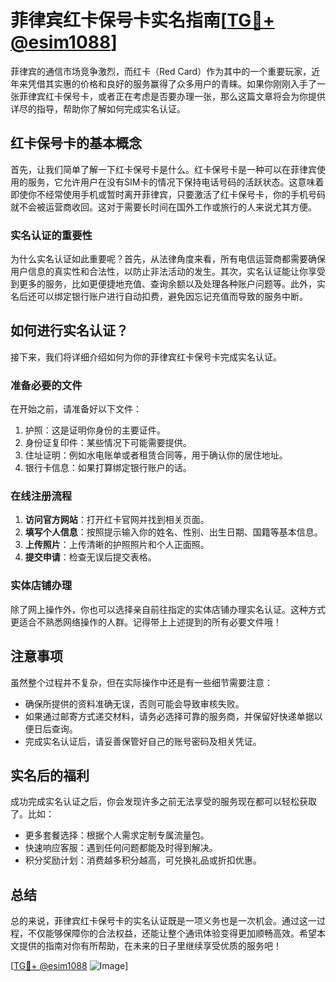 # 菲律宾红卡保号卡实名指南[[TG💪+ @esim1088](https://t.me/s/esim1088)]

菲律宾的通信市场竞争激烈，而红卡（Red Card）作为其中的一个重要玩家，近年来凭借其实惠的价格和良好的服务赢得了众多用户的青睐。如果你刚刚入手了一张菲律宾红卡保号卡，或者正在考虑是否要办理一张，那么这篇文章将会为你提供详尽的指导，帮助你了解如何完成实名认证。

## 红卡保号卡的基本概念

首先，让我们简单了解一下红卡保号卡是什么。红卡保号卡是一种可以在菲律宾使用的服务，它允许用户在没有SIM卡的情况下保持电话号码的活跃状态。这意味着即使你不经常使用手机或暂时离开菲律宾，只要激活了红卡保号卡，你的手机号码就不会被运营商收回。这对于需要长时间在国外工作或旅行的人来说尤其方便。

### 实名认证的重要性

为什么实名认证如此重要呢？首先，从法律角度来看，所有电信运营商都需要确保用户信息的真实性和合法性，以防止非法活动的发生。其次，实名认证能让你享受到更多的服务，比如更便捷地充值、查询余额以及处理各种账户问题等。此外，实名后还可以绑定银行账户进行自动扣费，避免因忘记充值而导致的服务中断。

## 如何进行实名认证？

接下来，我们将详细介绍如何为你的菲律宾红卡保号卡完成实名认证。

### 准备必要的文件

在开始之前，请准备好以下文件：
1. 护照：这是证明你身份的主要证件。
2. 身份证复印件：某些情况下可能需要提供。
3. 住址证明：例如水电账单或者租赁合同等，用于确认你的居住地址。
4. 银行卡信息：如果打算绑定银行账户的话。

### 在线注册流程

1. **访问官方网站**：打开红卡官网并找到相关页面。
2. **填写个人信息**：按照提示输入你的姓名、性别、出生日期、国籍等基本信息。
3. **上传照片**：上传清晰的护照照片和个人正面照。
4. **提交申请**：检查无误后提交表格。

### 实体店铺办理

除了网上操作外，你也可以选择亲自前往指定的实体店铺办理实名认证。这种方式更适合不熟悉网络操作的人群。记得带上上述提到的所有必要文件哦！

## 注意事项

虽然整个过程并不复杂，但在实际操作中还是有一些细节需要注意：
- 确保所提供的资料准确无误，否则可能会导致审核失败。
- 如果通过邮寄方式递交材料，请务必选择可靠的服务商，并保留好快递单据以便日后查询。
- 完成实名认证后，请妥善保管好自己的账号密码及相关凭证。

## 实名后的福利

成功完成实名认证之后，你会发现许多之前无法享受的服务现在都可以轻松获取了。比如：
- 更多套餐选择：根据个人需求定制专属流量包。
- 快速响应客服：遇到任何问题都能及时得到解决。
- 积分奖励计划：消费越多积分越高，可兑换礼品或折扣优惠。

## 总结

总的来说，菲律宾红卡保号卡的实名认证既是一项义务也是一次机会。通过这一过程，不仅能够保障你的合法权益，还能让整个通讯体验变得更加顺畅高效。希望本文提供的指南对你有所帮助，在未来的日子里继续享受优质的服务吧！

[[TG💪+ @esim1088](https://t.me/s/esim1088) ![Image](https://i.postimg.cc/4NQfJmqS/Snipaste-2025-05-13-00-14-12.png)]